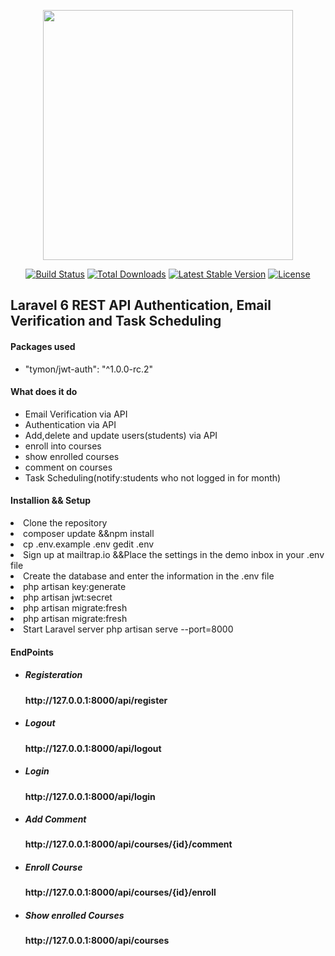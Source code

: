 <p align="center"><a href="https://laravel.com" target="_blank"><img src="https://raw.githubusercontent.com/laravel/art/master/logo-lockup/5%20SVG/2%20CMYK/1%20Full%20Color/laravel-logolockup-cmyk-red.svg" width="400"></a></p>

<p align="center">
<a href="https://travis-ci.org/laravel/framework"><img src="https://travis-ci.org/laravel/framework.svg" alt="Build Status"></a>
<a href="https://packagist.org/packages/laravel/framework"><img src="https://poser.pugx.org/laravel/framework/d/total.svg" alt="Total Downloads"></a>
<a href="https://packagist.org/packages/laravel/framework"><img src="https://poser.pugx.org/laravel/framework/v/stable.svg" alt="Latest Stable Version"></a>
<a href="https://packagist.org/packages/laravel/framework"><img src="https://poser.pugx.org/laravel/framework/license.svg" alt="License"></a>
    <h2>Laravel 6 REST API  Authentication, Email Verification and Task Scheduling  </h2>
</p>
<h4>Packages used</h4>
<ul>
<li>"tymon/jwt-auth": "^1.0.0-rc.2"</li>
</ul>
<h4>What does it do</h4>
<ul>
<li>Email Verification via API</li>
    <li>Authentication via API</li>
    <li>Add,delete and update users(students) via API</li>
    <li>enroll into courses</li>
    <li>show enrolled courses</li>
    <li>comment on courses</li>
    <li>Task Scheduling(notify:students who not logged in for month)</li>
</ul>
<h4>Installion && Setup</h4>
<li>Clone the repository</li>
<li>composer update &&npm install </li>
<li>cp .env.example .env gedit .env</li>
<li>Sign up at mailtrap.io &&Place the settings in the demo inbox in your .env file</li>
<li>Create the database and enter the information in the .env file</li>
<li>php artisan key:generate</li>
<li>php artisan jwt:secret</li>
<li>php artisan migrate:fresh</li>
<li>php artisan migrate:fresh</li>
<li>Start Laravel server php artisan serve --port=8000</li>
<h4>EndPoints<h4>
<ul>
    <li><h5>Registeration</h5>http://127.0.0.1:8000/api/register</li>
    <li><h5>Logout</h5>http://127.0.0.1:8000/api/logout</li>
    <li><h5>Login</h5>http://127.0.0.1:8000/api/login</li>
    <li><h5>Add Comment</h5>http://127.0.0.1:8000/api/courses/{id}/comment</li>
    <li><h5>Enroll Course</h5>http://127.0.0.1:8000/api/courses/{id}/enroll</li>
    <li><h5>Show enrolled Courses</h5>http://127.0.0.1:8000/api/courses</li>
</ul>


